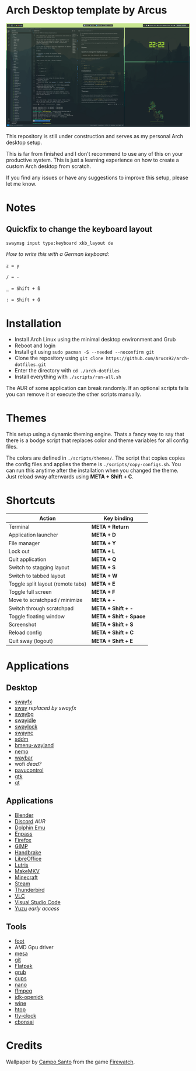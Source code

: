 
# Arch Desktop template by Arcus

<img src=".github/screenshots/screenshot_1.png" alt=""/>

This repository is still under construction and serves as my personal Arch desktop setup. 

This is far from finished and I don't recommend to use any of this on your productive system. This is just a learning experience on how to create a custom Arch desktop from scratch.

If you find any issues or have any suggestions to improve this setup, please let me know.

# Notes

## Quickfix to change the keyboard layout
```shell
swaymsg input type:keyboard xkb_layout de
```

*How to write this with a German keyboard:*

```z = y```

```/ = -```

```_ = Shift + ß```

```: = Shift + Ö```


# Installation

- Install Arch Linux using the minimal desktop environment and Grub
- Reboot and login
- Install git using `sudo pacman -S --needed --noconfirm git` 
- Clone the repository using `git clone https://github.com/Arucs92/arch-dotfiles.git`
- Enter the directory with `cd ./arch-dotfiles`
- Install everything with `./scripts/run-all.sh`

The AUR of some application can break randomly. If an optional scripts fails you can remove it or execute the other scripts manually.

# Themes

This setup using a dynamic theming engine. Thats a fancy way to say that there is a bodge script that replaces color and theme variables for all config files.

The colors are defined in `./scripts/themes/`. The script that copies copies the config files and applies the theme is `./scripts/copy-configs.sh`. You can run this anytime after the installation when you changed the theme. Just reload sway afterwards using **META + Shift + C**.

# Shortcuts

| Action | Key binding |
|--------|-------------|
| Terminal | **META + Return** |
| Application launcher | **META + D** |
| File manager | **META + Y** |
| Lock out | **META + L** |
| Quit application | **META + Q** |
| Switch to stagging layout | **META + S** |
| Switch to tabbed layout | **META + W** |
| Toggle split layout (remote tabs) | **META + E** |
| Toggle full screen | **META + F** |
| Move to scratchpad / minimize | **META + -** |
| Switch through scratchpad | **META + Shift + -** |
| Toggle floating window | **META + Shift + Space** |
| Screenshot | **META + Shift + S** |
| Reload config | **META + Shift + C** |
| Quit sway (logout) | **META + Shift + E** |

# Applications

## Desktop

- [swayfx](https://github.com/WillPower3309/swayfx)
- [sway](https://github.com/swaywm/sway) *replaced by swayfx*
- [swaybg](https://github.com/swaywm/swaybg)
- [swayidle](https://github.com/swaywm/swayidle)
- [swaylock](https://github.com/swaywm/swaylock)
- [swaync](https://github.com/ErikReider/SwayNotificationCenter)
- [sddm](https://github.com/sddm/sddm)
- [bmenu-wayland](https://github.com/Cloudef/bemenu)
- [nemo](https://github.com/linuxmint/nemo)
- [waybar](https://github.com/Alexays/Waybar)
- wofi *dead?*
- [pavucontrol](https://github.com/pulseaudio/pavucontrol)
- [gtk](https://github.com/GNOME/gtk)
- [qt](https://github.com/qt)

## Applications

- [Blender](https://www.blender.org/)
- [Discord](https://discord.com/) *AUR*
- [Dolphin Emu](https://github.com/dolphin-emu/dolphin)
- [Enpass](https://www.enpass.io/)
- [Firefox](https://www.mozilla.org/firefox/)
- [GIMP](https://www.gimp.org/)
- [Handbrake](https://handbrake.fr/)
- [LibreOffice](https://www.libreoffice.org/)
- [Lutris](https://lutris.net/)
- [MakeMKV](https://www.makemkv.com/)
- [Minecraft](https://www.minecraft.net/)
- [Steam](https://store.steampowered.com/)
- [Thunderbird](https://www.thunderbird.net/)
- [VLC](https://www.videolan.org/vlc/)
- [Visual Studio Code](https://code.visualstudio.com/)
- [Yuzu](https://yuzu-emu.org/) *early access*

## Tools

- [foot](https://codeberg.org/dnkl/foot)
- AMD Gpu driver
- [mesa](https://github.com/Mesa3D/mesa)
- [git](https://github.com/git/git)
- [Flatpak](https://flatpak.org/)
- [grub](https://www.gnu.org/software/grub/grub.html)
- [cups](https://github.com/OpenPrinting/cups)
- [nano](https://nano-editor.org/)
- [ffmpeg](https://ffmpeg.org/)
- [jdk-openjdk](https://openjdk.org/)
- [wine](https://www.winehq.org/)
- [htop](https://github.com/htop-dev/htop)
- [tty-clock](https://github.com/xorg62/tty-clock)
- [cbonsai](https://gitlab.com/jallbrit/cbonsai)

# Credits

Wallpaper by [Campo Santo](https://www.camposanto.com/) from the game [Firewatch](http://www.firewatchgame.com/).